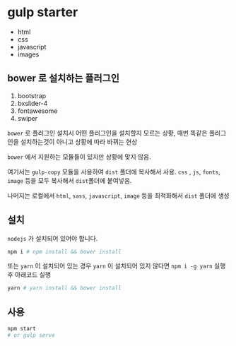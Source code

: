 # gulp starter

- html
- css
- javascript
- images

## bower 로 설치하는 플러그인

1. bootstrap
2. bxslider-4
3. fontawesome 
4. swiper

`bower` 로 플러그인 설치시 어떤 플러그인을 설치할지 모르는 상황, 매번 똑같은 플러그인을 설치하는것이 아니고 상황에 따라 바뀌는 현상

`bower` 에서 지원하는 모듈들이 있지만 상황에 맞지 않음.

여기서는 `gulp-copy` 모듈을 사용하여 `dist` 폴더에 복사해서 사용.
`css` , `js`, `fonts`, `image` 등을 모두 복사해서 `dist`폴더에 붙여넣음.

나머지는 로컬에서 `html`, `sass`, `javascript`, `image` 등을 최적화해서 `dist` 폴더에 생성


## 설치

`nodejs` 가 설치되어 있어야 합니다.

```sh
npm i # npm install && bower install
```

또는 `yarn` 이 설치되어 있는 경우
`yarn` 이 설치되어 있지 않다면 `npm i -g yarn` 실행후 아래코드 실행

```sh
yarn # yarn install && bower install
```


## 사용

```sh
npm start 
# or gulp serve
```


